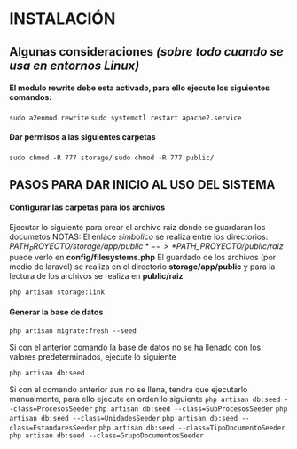 # INSTALACIÓN

## Algunas consideraciones *(sobre todo cuando se usa en entornos Linux)*

#### El modulo rewrite debe esta activado, para ello ejecute los siguientes comandos:

`sudo a2enmod rewrite`
`sudo systemctl restart apache2.service`

#### Dar permisos a las siguientes carpetas

`sudo chmod -R 777 storage/`
`sudo chmod -R 777 public/`

## PASOS PARA DAR INICIO AL USO DEL SISTEMA

#### Configurar las carpetas para los archivos

Ejecutar lo siguiente para crear el archivo raiz donde se guardaran los documetos
NOTAS: El enlace *simbolico* se realiza entre los directorios:
*$PATH_PROYECTO/storage/app/public* --> *$PATH_PROYECTO/public/raiz* puede verlo en **config/filesystems.php**
El guardado de los archivos (por medio de laravel) se realiza en el directorio
**storage/app/public** y para la lectura de los archivos se realiza en **public/raiz**

`php artisan storage:link`


#### Generar la base de datos

`php artisan migrate:fresh --seed`

Si con el anterior comando la base de datos no se ha llenado con los valores predeterminados, ejecute lo siguiente

`php artisan db:seed`
    
Si con el comando anterior aun no se llena, tendra que ejecutarlo manualmente, para ello ejecute en orden lo siguiente
`php artisan db:seed --class=ProcesosSeeder`
`php artisan db:seed --class=SubProcesosSeeder`
`php artisan db:seed --class=UnidadesSeeder`
`php artisan db:seed --class=EstandaresSeeder`
`php artisan db:seed --class=TipoDocumentoSeeder`
`php artisan db:seed --class=GrupoDocumentosSeeder`


